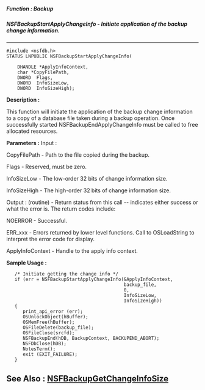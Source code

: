 ##### Function : Backup
##### NSFBackupStartApplyChangeInfo - Initiate application of the backup change information.
---
```
#include <nsfdb.h>
STATUS LNPUBLIC NSFBackupStartApplyChangeInfo(

	DHANDLE *ApplyInfoContext,
	char *CopyFilePath,
	DWORD  Flags,
	DWORD  InfoSizeLow,
	DWORD  InfoSizeHigh);
```
**Description :**

This function will initiate the application of the backup change information to 
a copy of a database file taken during a backup operation.  Once successfully 
started NSFBackupEndApplyChangeInfo must be called to free allocated resources.

**Parameters :**
Input :

CopyFilePath  -  Path to the file copied during the backup.

Flags  -  Reserved, must be zero.

InfoSizeLow  -  The low-order 32 bits of change information size.

InfoSizeHigh  -  The high-order 32 bits of change information size.

Output :
(routine)  -  Return status from this call -- indicates either success or what the error is. The return codes include:

NOERROR - Successful.

ERR_xxx - Errors returned by lower level functions.  Call to OSLoadString to interpret the error code for display.


ApplyInfoContext  -  Handle to the apply info context.


**Sample Usage :**
```
   /* Initiate getting the change info */
   if (err = NSFBackupStartApplyChangeInfo(&ApplyInfoContext,
                                           backup_file,
                                           0,
                                           InfoSizeLow,
                                           InfoSizeHigh))
   {
      print_api_error (err);
      OSUnlockObject(hBuffer);
      OSMemFree(hBuffer);
      OSFileDelete(backup_file);
      OSFileClose(srcfd);
      NSFBackupEnd(hDB, BackupContext, BACKUPEND_ABORT);
      NSFDbClose(hDB);
      NotesTerm();
      exit (EXIT_FAILURE);
   }

```
**See Also :**
[NSFBackupGetChangeInfoSize](/reference/Func/NSFBackupGetChangeInfoSize)
---
